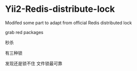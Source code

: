 # Yii2-Redis-distribute-lock
Modifed some part to adapt  from official Redis distributed lock


grab red packages


秒杀

有三种锁

发现还是锁不住 文件锁最可靠

